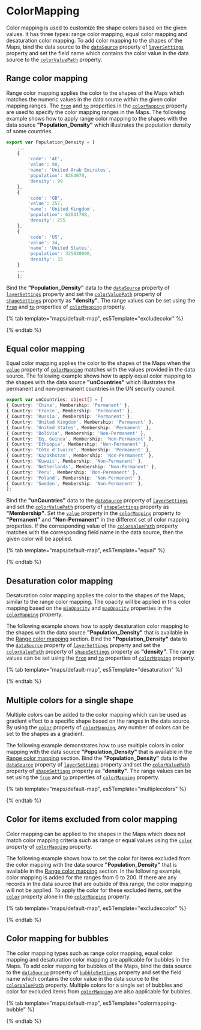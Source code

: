 # ColorMapping

Color mapping is used to customize the shape colors based on the given values. It has three types: range color mapping, equal color mapping and desaturation color mapping. To add color mapping to the shapes of the Maps, bind the data source to the [`dataSource`](../api/maps/layerSettingsModel/#datasource) property of [`layerSettings`](../api/maps/layerSettingsModel) property and set the field name which contains the color value in the data source to the [`colorValuePath`](../api/maps/shapeSettingsModel/#colorvaluepath) property.

## Range color mapping

Range color mapping applies the color to the shapes of the Maps which matches the numeric values in the data source within the given color mapping ranges. The [`from`](../api/maps/colorMappingSettingsModel/#from) and [`to`](../api/maps/colorMappingSettingsModel/#to) properties in the [`colorMapping`](../api/maps/colorMappingSettingsModel/) property are used to specify the color mapping ranges in the Maps. The following example shows how to apply range color mapping to the shapes with the data source **"Population_Density"** which illustrates the population density of some countries.

```typescript
export var Population_Density = [
    ...
    {
        'code': 'AE',
        'value': 90,
        'name': 'United Arab Emirates',
        'population': 8264070,
        'density': 99
    },
    {
        'code': 'GB',
        'value': 257,
        'name': 'United Kingdom',
        'population': 62041708,
        'density': 255
    },
    {
        'code': 'US',
        'value': 34,
        'name': 'United States',
        'population': 325020000,
        'density': 33
    }
    ...
    ];
```

Bind the **"Population_Density"** data to the [`dataSource`](../api/maps/layerSettingsModel/#datasource) property of [`layerSettings`](../api/maps/layerSettingsModel/) property and set the [`colorValuePath`](../api/maps/shapeSettingsModel/#colorvaluepath) property of [`shapeSettings`](../api/maps/shapeSettingsModel/) property as **"density"**. The range values can be set using the [`from`](../api/maps/colorMappingSettingsModel/#from) and [`to`](../api/maps/colorMappingSettingsModel/#to) properties of [`colorMapping`](../api/maps/colorMappingSettingsModel/) property.

{% tab template="maps/default-map", es5Template="excludecolor" %}

{% endtab %}

## Equal color mapping

Equal color mapping applies the color to the shapes of the Maps when the [`value`](../api/maps/colorMappingSettingsModel/#value) property of [`colorMapping`](../api/maps/colorMappingSettingsModel/) matches with the values provided in the data source. The following example shows how to apply equal color mapping to the shapes with the data source **"unCountries"** which illustrates the permanent and non-permanent countries in the UN security council.

```typescript
export var unCountries: object[] = [
{ Country: 'China', Membership: 'Permanent' },
{ Country: 'France', Membership: 'Permanent' },
{ Country: 'Russia', Membership: 'Permanent' },
{ Country: 'United Kingdom', Membership: 'Permanent' },
{ Country: 'United States', Membership: 'Permanent' },
{ Country: 'Bolivia', Membership: 'Non-Permanent' },
{ Country: 'Eq. Guinea', Membership: 'Non-Permanent' },
{ Country: 'Ethiopia', Membership: 'Non-Permanent' },
{ Country: "Côte d'Ivoire", Membership: 'Permanent' },
{ Country: 'Kazakhstan', Membership: 'Non-Permanent' },
{ Country: 'Kuwait', Membership: 'Non-Permanent' },
{ Country: 'Netherlands', Membership: 'Non-Permanent' },
{ Country: 'Peru', Membership: 'Non-Permanent' },
{ Country: 'Poland', Membership: 'Non-Permanent' },
{ Country: 'Sweden', Membership: 'Non-Permanent' },
];
```

Bind the **"unCountries"** data to the [`dataSource`](../api/maps/layerSettingsModel/#datasource) property of [`layerSettings`](../api/maps/layerSettingsModel/) and set the [`colorValuePath`](../api/maps/shapeSettingsModel/#colorvaluepath) property of [`shapeSettings`](../api/maps/shapeSettingsModel/) property as **"Membership"**. Set the [`value`](../api/maps/colorMappingSettingsModel/#value) property in the [`colorMapping`](../api/maps/colorMappingSettingsModel/) property to **"Permanent"** and **"Non-Permanent"** in the different set of color mapping properties. If the corresponding value of the [`colorValuePath`](../api/maps/shapeSettingsModel/#colorvaluepath) property matches with the corresponding field name in the data source, then the given color will be applied.

{% tab template="maps/default-map", es5Template="equal" %}

{% endtab %}

## Desaturation color mapping

Desaturation color mapping applies the color to the shapes of the Maps, similar to the range color mapping. The opacity will be applied in this color mapping based on the [`minOpacity`](../api/maps/colorMappingSettingsModel/#minopacity) and [`maxOpacity`](../api/maps/colorMappingSettingsModel/#maxopacity) properties in the [`colorMapping`](../api/maps/colorMappingSettingsModel/) property.

The following example shows how to apply desaturation color mapping to the shapes with the data source  **"Population_Density"** that is available in the [Range color mapping](#range-color-mapping) section. Bind the **"Population_Density"** data to the [`dataSource`](../api/maps/layerSettingsModel/#datasource) property of [`layerSettings`](../api/maps/layerSettingsModel/) property and set the [`colorValuePath`](../api/maps/shapeSettingsModel/#colorvaluepath) property of [`shapeSettings`](../api/maps/shapeSettingsModel/) property as **"density"**. The range values can be set using the [`from`](../api/maps/colorMappingSettingsModel/#from) and [`to`](../api/maps/colorMappingSettingsModel/#to) properties of [`colorMapping`](../api/maps/colorMappingSettingsModel/) property.

{% tab template="maps/default-map", es5Template="desaturation" %}

{% endtab %}

## Multiple colors for a single shape

Multiple colors can be added to the color mapping which can be used as gradient effect to a specific shape based on the ranges in the data source. By using the [`color`](../api/maps/colorMappingSettingsModel/#color) property of [`colorMapping`](../api/maps/colorMappingSettingsModel/), any number of colors can be set to the shapes as a gradient.

The following example demonstrates how to use multiple colors in color mapping with the data source  **"Population_Density"** that is available in the [Range color mapping](#range-color-mapping) section. Bind the **"Population_Density"** data to the [`dataSource`](../api/maps/layerSettingsModel/#datasource) property of [`layerSettings`](../api/maps/layerSettingsModel/) property and set the [`colorValuePath`](../api/maps/shapeSettingsModel/#colorvaluepath) property of [`shapeSettings`](../api/maps/shapeSettingsModel/) property as **"density"**. The range values can be set using the [`from`](../api/maps/colorMappingSettingsModel/#from) and [`to`](../api/maps/colorMappingSettingsModel/#to) properties of [`colorMapping`](../api/maps/colorMappingSettingsModel/) property.

{% tab template="maps/default-map", es5Template="multiplecolors" %}

{% endtab %}

## Color for items excluded from color mapping

Color mapping can be applied to the shapes in the Maps which does not match color mapping criteria such as range or equal values using the [`color`](../api/maps/colorMappingSettingsModel/#color) property of [`colorMapping`](../api/maps/colorMappingSettingsModel/) property.

The following example shows how to set the color for items excluded from the color mapping with the data source **"Population_Density"** that is available in the [Range color mapping](#range-color-mapping) section. In the following example, color mapping is added for the ranges from 0 to 200. If there are any records in the data source that are outside of this range, the color mapping will not be applied. To apply the color for these excluded items, set the [`color`](../api/maps/colorMappingSettingsModel/#color) property alone in the [`colorMapping`](../api/maps/colorMappingSettingsModel/) property.

{% tab template="maps/default-map", es5Template="excludescolor" %}

{% endtab %}

## Color mapping for bubbles

The color mapping types such as range color mapping, equal color mapping and desaturation color mapping are applicable for bubbles in the Maps. To add color mapping for bubbles of the Maps, bind the data source to the [`dataSource`](../api/maps/bubbleSettingsModel/#datasource) property of [`bubbleSettings`](../api/maps/bubbleSettingsModel) property and set the field name which contains the color value in the data source to the [`colorValuePath`](../api/maps/bubbleSettingsModel/#colorvaluepath) property. Multiple colors for a single set of bubbles and color for excluded items from [`colorMapping`](../api/maps/colorMappingSettingsModel/) are also applicable for bubbles.

{% tab template="maps/default-map", es5Template="colormapping-bubble" %}

{% endtab %}